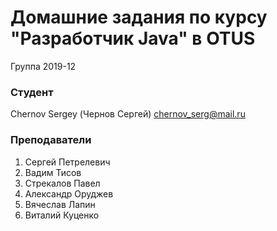 # Домашние задания по курсу "Разработчик Java" в OTUS
Группа 2019-12

### Студент
Chernov Sergey (Чернов Сергей)
chernov_serg@mail.ru

### Преподаватели
1) Сергей Петрелевич<br>
2) Вадим Тисов<br>
3) Стрекалов Павел<br>
4) Александр Оруджев<br>
5) Вячеслав Лапин<br>
6) Виталий Куценко<br>

